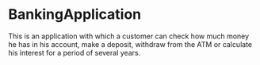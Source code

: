 # BankingApplication
This is an application with which a customer can check how much money he has in his account, make a deposit, withdraw from the ATM or calculate his interest for a period of several years.
